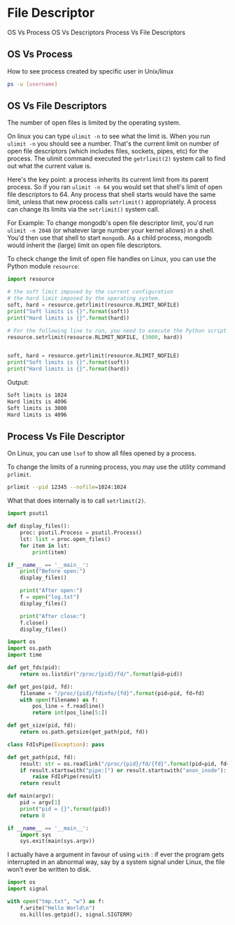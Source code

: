 # File Descriptor

OS Vs Process
OS Vs Descriptors
Process Vs File Descriptors

## OS Vs Process

How to see process created by specific user in Unix/linux

```bash
ps -u [username]
```

## OS Vs File Descriptors

The number of open files is limited by the operating system. 

On linux you can type `ulimit -n` to see what the limit is. When you run `ulimit -n` you should see a number. That's the current limit on number of open file descriptors (which includes files, sockets, pipes, etc) for the process. The ulimit command executed the `getrlimit(2)` system call to find out what the current value is.

Here's the key point: a process inherits its current limit from its parent process. So if you ran `ulimit -n 64` you would set that shell's limit of open file descriptors to 64. Any process that shell starts would have the same limit, unless that new process calls `setrlimit()` appropriately. A process can change its limits via the `setrlimit()` system call. 

For Example: To change mongodb's open file descriptor limit, you'd run `ulimit -n 2048` (or whatever large number your kernel allows) in a shell. You'd then use that shell to start `mongodb`. As a child process,  mongodb would inherit the (large) limit on open file descriptors.

To check change the limit of open file handles on Linux, you can use the Python module `resource`:

```python
import resource

# the soft limit imposed by the current configuration
# the hard limit imposed by the operating system.
soft, hard = resource.getrlimit(resource.RLIMIT_NOFILE)
print("Soft limits is {}".format(soft))
print("Hard limits is {}".format(hard))

# For the following line to run, you need to execute the Python script as root.
resource.setrlimit(resource.RLIMIT_NOFILE, (3000, hard))


soft, hard = resource.getrlimit(resource.RLIMIT_NOFILE)
print("Soft limits is {}".format(soft))
print("Hard limits is {}".format(hard))

```

Output:

```txt
Soft limits is 1024
Hard limits is 4096
Soft limits is 3000
Hard limits is 4096
```

## Process Vs File Descriptor

On Linux, you can use `lsof` to show all files opened by a process.

To change the limits of a running process, you may use the utility command `prlimit`.
```bash
prlimit --pid 12345 --nofile=1024:1024
```
What that does internally is to call `setrlimit(2)`.


```python
import psutil

def display_files():
    proc: psutil.Process = psutil.Process()
    lst: list = proc.open_files()
    for item in lst:
        print(item)

if __name__ == '__main__':
    print("Before open:")
    display_files()

    print("After open:")
    f = open("log.txt")
    display_files()

    print("After close:")
    f.close()
    display_files()

```

```python
import os
import os.path
import time

def get_fds(pid):
    return os.listdir("/proc/{pid}/fd/".format(pid=pid))

def get_pos(pid, fd):
    filename = "/proc/{pid}/fdinfo/{fd}".format(pid=pid, fd=fd)
    with open(filename) as f:
        pos_line = f.readline()
        return int(pos_line[5:])

def get_size(pid, fd):
    return os.path.getsize(get_path(pid, fd))

class FdIsPipe(Exception): pass

def get_path(pid, fd):
    result: str = os.readlink("/proc/{pid}/fd/{fd}".format(pid=pid, fd=fd))
    if result.startswith("pipe:[") or result.startswith("anon_inode"):
        raise FdIsPipe(result)
    return result

def main(argv):
    pid = argv[1]
    print("pid = {}".format(pid))
    return 0

if __name__ == '__main__':
    import sys
    sys.exit(main(sys.argv))
```

I actually have a argument in favour of using `with` :
if ever the program gets interrupted in an abnormal way, say by a system signal under Linux, the file won’t ever be written to disk.

```python
import os
import signal

with open("tmp.txt", "w") as f:
    f.write("Hello World\n")
    os.kill(os.getpid(), signal.SIGTERM)
```

